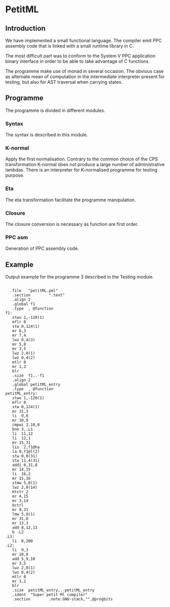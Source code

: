 # PetitML

## Introduction
We have implemented a small functional language. The compiler emit PPC assembly code that is linked with a small runtime library in C.

The most difficult part was to conform to the System V PPC application binary interface in order to be able to take advantage of C functions.

The programme make use of monad in several occasion. The obvious case as alternate mean of computation in the intermediate interpreter present for testing, but also for AST traversal when carrying states.

## Programme
The programme is divided in different modules.

### Syntax
The syntax is described in this module.

### K-normal
Apply the first normalisation. Contrary to the common choice of the CPS transformation K-normal does not produce a large number of administrative lambdas.
There is an interpreter for K-normalised programme for testing purpose.

### Eta
The eta transformation facilitate the programme manipulation.

### Closure
The closure conversion is necessary as function are first order.

### PPC asm
Generation of PPC assembly code.

## Example

Output example for the programme 3 described in the Testing module.

<code>
  .file   "petitML.pml"
   .section        ".text"
   .align 2
   .global f1
   .type  , @function
f1:
   stwu 1,-120(1)
   mflr 0
   stw 0,124(1)
   mr 6,3
   mr 7,4
   lwz 8,4(3)
   mr 5,8
   mr 3,5
   lwz 2,0(1)
   lwz 0,4(2)
   mtlr 0
   mr 1,2
   blr
   .size  f1,.-f1
   .align 2
   .global petitML_entry
   .type  , @function
petitML_entry:
   stwu 1,-120(1)
   mflr 0
   stw 0,124(1)
   mr 31,3
   li  9,0
   mr 10,9
   cmpwi 3,10,0
   bne 3,.L1
   li  11,12
   li  12,1
   mr 15,31
   lis  2,f1@ha
   la 0,f1@l(2)
   stw 0,0(31)
   stw 11,4(31)
   addi 0,31,8
   mr 14,15
   li  16,2
   mr 15,16
   stmw 5,8(1)
   lwz 2,0(14)
   mtctr 2
   mr 4,15
   mr 3,14
   bctrl
   mr 0,31
   lmw 5,8(1)
   mr 31,0
   mr 13,3
   add 8,12,13
   b .L2
.L1:
   li  8,200
.L2:
   li  9,3
   mr 10,8
   add 5,9,10
   mr 3,5
   lwz 2,0(1)
   lwz 0,4(2)
   mtlr 0
   mr 1,2
   blr
   .size  petitML_entry,.-petitML_entry
   .ident  "Super petit Ml compiler"
   .section        .note.GNU-stack,"",@progbits

</code>
